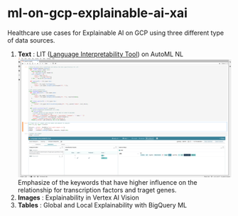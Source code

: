 # ml-on-gcp-explainable-ai-xai
Healthcare use cases for Explainable AI on GCP using three different type of data sources. 

1. **Text**   : LIT ([Language Interpretability Tool](https://github.com/PAIR-code/lit)) on AutoML NL </br>
![LIME analysis for AutoML NL model](lit-for-vertex-automl/screenshots/lit-lime-for-automl-nl.png) </br>
Emphasize of the keywords that have higher influence on the relationship for transcription factors and traget genes.
2. **Images** : Explainability in Vertex AI Vision </br>
3. **Tables** : Global and Local Explainability with BigQuery ML </br>


